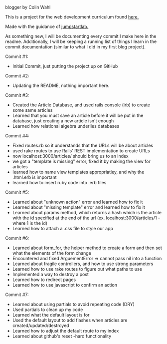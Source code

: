 blogger by Colin Wahl

This is a project for the web development curriculum found [here.](http://www.theodinproject.com/home)

Made with the guidance of [jumpstartlab.](http://tutorials.jumpstartlab.com/projects/blogger.html)

As something new, I will be documenting every commit I make here in the readme.  Additionally, I will be keeping a running list of things I learn in the commit documentation (similar to what I did in my first blog project).

Commit #1:
- Initial Commit, just putting the project up on GitHub

Commit #2:
- Updating the README, nothing important here.

Commit #3:
- Created the Article Database, and used rails console (irb) to create some same articles
- Learned that you must save an article before it will be put in the database, just creating a new article isn't enough
- Learned how relational algebra underlies databases

Commit #4:
- Fixed routes.rb so it understands that the URLs will be about articles
- used rake routes to use Rails' REST implementation to create URLs
- now localhost:3000/articles/ should bring us to an index
- we got a "template is missing" error, fixed it by making the view for articles
- learned how to name view templates appropriatley, and why the .html.erb is important
- learned how to insert ruby code into .erb files 

Commit #5:
- Learned about "unknown action" error and learned how to fix it
- Learned about "missing template" error and learned how to fix it
- Learned about params method, which returns a hash which is the article with the id specified at the end of the url (ex. localhost:3000/articles/1 - where 1 is the id)
- Learned how to attach a .css file to style our app

Commit #6:
- Learned about form_for, the helper method to create a form and then set what the elements of the form change
- Encountered and fixed ArguementError => cannot pass nil into a function
- Learned about fragile controllers, and how to use strong parameters
- Learned how to use rake routes to figure out what paths to use
- Implemented a way to destroy a post
- Learned how to redirect pages
- Learned how to use javascript to confirm an action

Commit #7:
- Learned about using partials to avoid repeating code (DRY)
- Used partials to clean up my code
- Learned what the default layout is for
- Used the default layout to add flashes when articles are created/updated/destroyed
- Learned how to adjust the default route to my index
- Learned about github's reset -hard functionality